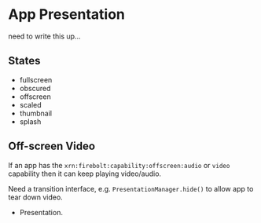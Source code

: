 # App Presentation
need to write this up...

## States

- fullscreen
- obscured
- offscreen
- scaled
- thumbnail
- splash

## Off-screen Video
If an app has the `xrn:firebolt:capability:offscreen:audio` or `video` capability then it can keep playing video/audio.

Need a transition interface, e.g. `PresentationManager.hide()` to allow app to tear down video.

- Presentation.

##

